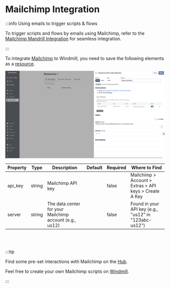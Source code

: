 # Mailchimp Integration

:::info Using emails to trigger scripts & flows

To trigger scripts and flows by emails using Mailchimp, refer to the [Mailchimp Mandrill Integration](./mailchimp_mandrill.md) for seamless integration.

:::

To integrate [Mailchimp](https://mailchimp.com/) to Windmill, you need to save the following elements as a [resource](../core_concepts/3_resources_and_types/index.mdx).

![Add Mailchimp Resource](../assets/integrations/add-mailchimp.png.webp)

| Property | Type   | Description                                             | Default | Required | Where to Find                                          |
| -------- | ------ | ------------------------------------------------------- | ------- | -------- | ------------------------------------------------------ |
| api_key  | string | Mailchimp API key                                       |         | false    | Mailchimp > Account > Extras > API keys > Create A Key |
| server   | string | The data center for your Mailchimp account (e.g., us12) |         | false    | Found in your API key (e.g., "us12" in "123abc-us12")  |

<br/><br/>

:::tip

Find some pre-set interactions with Mailchimp on the [Hub](https://hub.windmill.dev/integrations/mailchimp).

Feel free to create your own Mailchimp scripts on [Windmill](../getting_started/00_how_to_use_windmill/index.mdx).

:::
